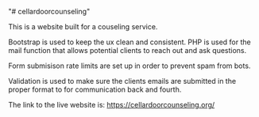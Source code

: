 "# cellardoorcounseling"

This is a website built for a couseling service.

Bootstrap is used to keep the ux clean and consistent. PHP is used for the mail function that allows potential clients to reach out and ask questions.

Form submisison rate limits are set up in order to prevent spam from bots.

Validation is used to make sure the clients emails are submitted in the proper format to for communication back and fourth.

The link to the live website is: https://cellardoorcounseling.org/
